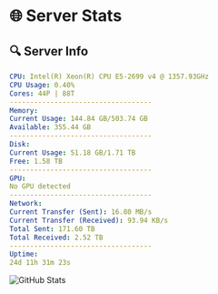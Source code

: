 # 🌐 Server Stats
## 🔍 Server Info
```yaml
CPU: Intel(R) Xeon(R) CPU E5-2699 v4 @ 1357.93GHz
CPU Usage: 0.40%
Cores: 44P | 88T
-----------------------------------
Memory:
Current Usage: 144.84 GB/503.74 GB
Available: 355.44 GB
-----------------------------------
Disk:
Current Usage: 51.18 GB/1.71 TB
Free: 1.58 TB
-----------------------------------
GPU:
No GPU detected
-----------------------------------
Network:
Current Transfer (Sent): 16.80 MB/s
Current Transfer (Received): 93.94 KB/s
Total Sent: 171.60 TB
Total Received: 2.52 TB
-----------------------------------
Uptime:
24d 11h 31m 23s
```
![GitHub Stats](https://img.shields.io/badge/Updated-2025-03-04_10:14:41-blue)